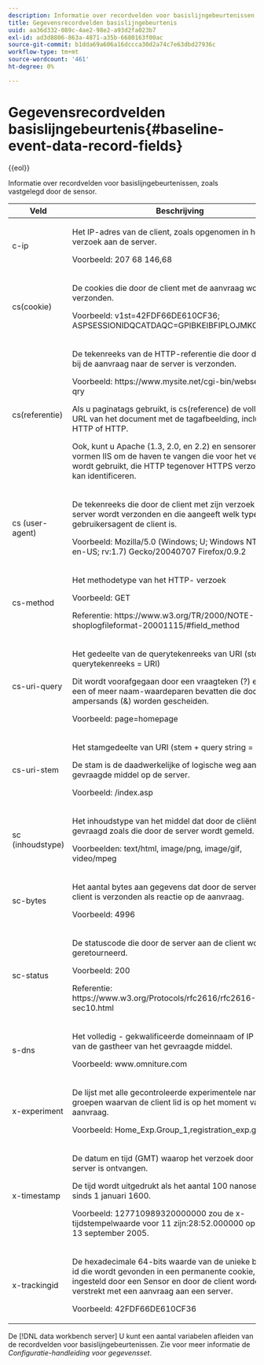 ```yaml
---
description: Informatie over recordvelden voor basislijngebeurtenissen, zoals vastgelegd door de sensor.
title: Gegevensrecordvelden basislijngebeurtenis
uuid: aa36d332-089c-4ae2-98e2-a93d2fa023b7
exl-id: ad3d8806-863a-4871-a35b-6680163f00ac
source-git-commit: b1dda69a606a16dccca30d2a74c7e63dbd27936c
workflow-type: tm+mt
source-wordcount: '461'
ht-degree: 0%

---
```


# Gegevensrecordvelden basislijngebeurtenis{#baseline-event-data-record-fields}

{{eol}}

Informatie over recordvelden voor basislijngebeurtenissen, zoals vastgelegd door de sensor.

<table id="table_E29606BB010E4DB48C463979B7BEC769">
 <thead>
  <tr>
   <th colname="col1" class="entry"> Veld </th>
   <th colname="col2" class="entry"> Beschrijving </th>
  </tr>
 </thead>
 <tbody>
  <tr>
   <td colname="col1"> c-ip </td>
   <td colname="col2"> <p>Het IP-adres van de client, zoals opgenomen in het verzoek aan de server. </p> <p>Voorbeeld: 207 68 146,68 </p> </td>
  </tr>
  <tr>
   <td colname="col1"> cs(cookie) </td>
   <td colname="col2"> <p>De cookies die door de client met de aanvraag worden verzonden. </p> <p>Voorbeeld: v1st=42FDF66DE610CF36; ASPSESSIONIDQCATDAQC=GPIBKEIBFIPLOJMKCAAEPM; </p> </td>
  </tr>
  <tr>
   <td colname="col1"> cs(referentie) </td>
   <td colname="col2"> <p>De tekenreeks van de HTTP-referentie die door de client bij de aanvraag naar de server is verzonden. </p> <p>Voorbeeld: https://www.mysite.net/cgi-bin/websearch?qry </p> <p>Als u paginatags gebruikt, is cs(reference) de volledige URL van het document met de tagafbeelding, inclusief HTTP of HTTP. </p> <p>Ook, kunt u Apache (1.3, 2.0, en 2.2) en sensoren vormen IIS om de haven te vangen die voor het verzoek wordt gebruikt, die HTTP tegenover HTTPS verzoeken kan identificeren. </p> </td>
  </tr>
  <tr>
   <td colname="col1"> cs (user-agent) </td>
   <td colname="col2"> <p>De tekenreeks die door de client met zijn verzoek naar de server wordt verzonden en die aangeeft welk type gebruikersagent de client is. </p> <p>Voorbeeld: Mozilla/5.0 (Windows; U; Windows NT 5.1; en-US; rv:1.7) Gecko/20040707 Firefox/0.9.2 </p> </td>
  </tr>
  <tr>
   <td colname="col1"> cs-method </td>
   <td colname="col2"> <p>Het methodetype van het HTTP- verzoek </p> <p>Voorbeeld: GET </p> <p>Referentie: https://www.w3.org/TR/2000/NOTE-shoplogfileformat-20001115/#field_method </p> </td>
  </tr>
  <tr>
   <td colname="col1"> cs-uri-query </td>
   <td colname="col2"> <p>Het gedeelte van de querytekenreeks van URI (stem + querytekenreeks = URI) </p> <p>Dit wordt voorafgegaan door een vraagteken (?) en kan een of meer naam-waardeparen bevatten die door ampersands (&amp;) worden gescheiden. </p> <p>Voorbeeld: page=homepage </p> </td>
  </tr>
  <tr>
   <td colname="col1"> cs-uri-stem </td>
   <td colname="col2"> <p>Het stamgedeelte van URI (stem + query string = URI) </p> <p>De stam is de daadwerkelijke of logische weg aan het gevraagde middel op de server. </p> <p>Voorbeeld: /index.asp </p> </td>
  </tr>
  <tr>
   <td colname="col1"> sc (inhoudstype) </td>
   <td colname="col2"> <p>Het inhoudstype van het middel dat door de cliënt wordt gevraagd zoals die door de server wordt gemeld. </p> <p>Voorbeelden: text/html, image/png, image/gif, video/mpeg </p> </td>
  </tr>
  <tr>
   <td colname="col1"> sc-bytes </td>
   <td colname="col2"> <p>Het aantal bytes aan gegevens dat door de server naar de client is verzonden als reactie op de aanvraag. </p> <p>Voorbeeld: 4996 </p> </td>
  </tr>
  <tr>
   <td colname="col1"> sc-status </td>
   <td colname="col2"> <p>De statuscode die door de server aan de client wordt geretourneerd. </p> <p>Voorbeeld: 200 </p> <p>Referentie: https://www.w3.org/Protocols/rfc2616/rfc2616-sec10.html </p> </td>
  </tr>
  <tr>
   <td colname="col1"> s-dns </td>
   <td colname="col2"> <p>Het volledig - gekwalificeerde domeinnaam of IP adres van de gastheer van het gevraagde middel. </p> <p>Voorbeeld: www.omniture.com </p> </td>
  </tr>
  <tr>
   <td colname="col1"> x-experiment </td>
   <td colname="col2"> <p>De lijst met alle gecontroleerde experimentele namen en groepen waarvan de client lid is op het moment van de aanvraag. </p> <p>Voorbeeld: Home_Exp.Group_1,registration_exp.group_2 </p> </td>
  </tr>
  <tr>
   <td colname="col1"> x-timestamp </td>
   <td colname="col2"> <p>De datum en tijd (GMT) waarop het verzoek door de server is ontvangen. </p> <p>De tijd wordt uitgedrukt als het aantal 100 nanoseconden sinds 1 januari 1600. </p> <p>Voorbeeld: 127710989320000000 zou de x-tijdstempelwaarde voor 11 zijn:28:52.000000 op dinsdag 13 september 2005. </p> </td>
  </tr>
  <tr>
   <td colname="col1"> x-trackingid </td>
   <td colname="col2"> <p>De hexadecimale 64-bits waarde van de unieke browser-id die wordt gevonden in een permanente cookie, zoals ingesteld door een <span class="wintitle"> Sensor </span> en door de client worden verstrekt met een aanvraag aan een server. </p> <p>Voorbeeld: 42FDF66DE610CF36 </p> </td>
  </tr>
 </tbody>
</table>

De [!DNL data workbench server] U kunt een aantal variabelen afleiden van de recordvelden voor basislijngebeurtenissen. Zie voor meer informatie de *Configuratie-handleiding voor gegevensset*.
